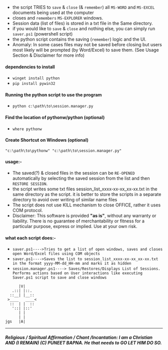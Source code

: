 + the script TRIES to `save` & `close` (& `remember`) all `MS-WORD` and `MS-EXCEL` documents being used at the computer
+ closes and `remembers` `MS-EXPLORER` windows.
+ Session data (list of files) is stored in a txt file in the Same directory.
+ if you would like to `save` & `close` and nothing else, you can simply run `saver.ps1` (powershell script)
+ the python script contains the saving (`remember`) logic and the UI.
+ Anomaly: In some cases files may not be saved before closing but users most likely will be prompted (by Word/Excel) to save them. (See Usage Section & Disclaimer for more info)

#### dependencies to install
+ `winget install python`
+ `pip install pywin32`

#### Running the python script to use the program
+ `python c:\path\to\session.manager.py`


#### Find the location of pythonw/python (optional)
+ `where pythonw`
#### Create Shortcut on Windows (optional)
`"c:\path\to\pythonw" "c:\path\to\session.manager.py"`

#### usage:-
+ The saved(?) & closed files in the session can be `RE-OPENED` automatically by selecting the saved session from the list and then `RESTORE SESSION`.
+ the script writes some txt files session_list_xxxx-xx-xx_xx-xx.txt in the same directory as the script. it is better to store the scripts in a separate directory to avoid over writing of similar name files
+ The script does not use KILL mechanism to close OFFICE, rather it uses COM protocol.
+ Disclaimer: This software is provided <b>"as is"</b>, without any warranty or liability.
There is no guarantee of merchantability or fitness for a particular purpose, express or implied.
Use at your own risk.

#### what each script does:-
+ `saver.ps1---->Tries to get a list of open windows, saves and closes open Word/Excel files using COM objects`
+ `saver.ps1---->Saves the list to session_list_xxxx-xx-xx_xx-xx.txt in the format yyyy-MM-dd_HH-mm and marks it as hidden`
+ `session.manager.ps1----> Saves/Restores/Displays List of Sessions. Performs actions based on User interactions like executing Saver.ps1 script to save and close windows`

```
      |V|
   .::| |::.
  ::__| |__::
 >____   ____<
  ::  | |  ::
   '::| |::'
      | |
      | |
jgs   |A|
```
------
##### <b>Religious / Spiritual Affirmation / Chant /Incantation: I am a Christian AND (I REMAIN)</b> (C) PUNEET BAPNA. He that needs to GO LET HIM DO SO.
